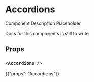# Accordions

<p class="description">Component Description Placeholder</p>

Docs for this components is still to write

## Props

### `<Accordions />`

{{"props": "Accordions"}}